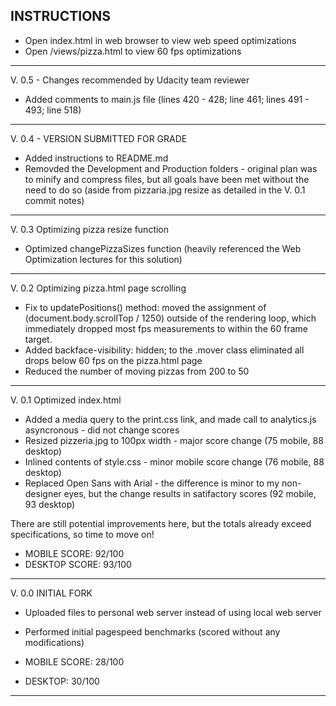 INSTRUCTIONS
------------

* Open index.html in web browser to view web speed optimizations
* Open /views/pizza.html to view 60 fps optimizations

---------------------------------------------------------------------------
V. 0.5 - Changes recommended by Udacity team reviewer

* Added comments to main.js file (lines 420 - 428; line 461; lines 491 - 493; line 518)

---------------------------------------------------------------------------
V. 0.4 - VERSION SUBMITTED FOR GRADE

* Added instructions to README.md
* Removded the Development and Production folders - original plan was to minify and compress files, but all goals have been met without the need to do so (aside from pizzaria.jpg resize as detailed in the V. 0.1 commit notes)

---------------------------------------------------------------------------
V. 0.3 Optimizing pizza resize function

* Optimized changePizzaSizes function (heavily referenced the Web Optimization lectures for this solution)

---------------------------------------------------------------------------
V. 0.2 Optimizing pizza.html page scrolling

* Fix to updatePositions() method: moved the assignment of (document.body.scrollTop / 1250) outside of the rendering loop, which immediately dropped most fps measurements to within the 60 frame target.
* Added backface-visibility: hidden; to the .mover class eliminated all drops below 60 fps on the pizza.html page
* Reduced the number of moving pizzas from 200 to 50

---------------------------------------------------------------------------
V. 0.1 Optimized index.html

* Added a media query to the print.css link, and made call to analytics.js asyncronous - did not change scores
* Resized pizzeria.jpg to 100px width - major score change (75 mobile, 88 desktop)
* Inlined contents of style.css - minor mobile score change (76 mobile, 88 desktop)
* Replaced Open Sans with Arial - the difference is minor to my non-designer eyes, but the change results in satifactory scores (92 mobile, 93 desktop)

There are still potential improvements here, but the totals already exceed specifications, so time to move on!

* MOBILE SCORE: 92/100
* DESKTOP SCORE: 93/100

---------------------------------------------------------------------------
V. 0.0 INITIAL FORK

* Uploaded files to personal web server instead of using local web server
* Performed initial pagespeed benchmarks (scored without any modifications)

* MOBILE SCORE: 28/100
* DESKTOP: 30/100

---------------------------------------------------------------------------